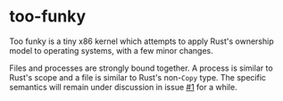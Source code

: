 # too-funky

Too funky is a tiny x86 kernel which attempts to apply Rust's ownership model to
operating systems, with a few minor changes.

Files and processes are strongly bound together.  A process is similar to Rust's
scope and a file is similar to Rust's non-`Copy` type.  The specific semantics
will remain under discussion in issue
[#1](https://github.com/pi-pi3/too-funky/issues/1) for a while.
